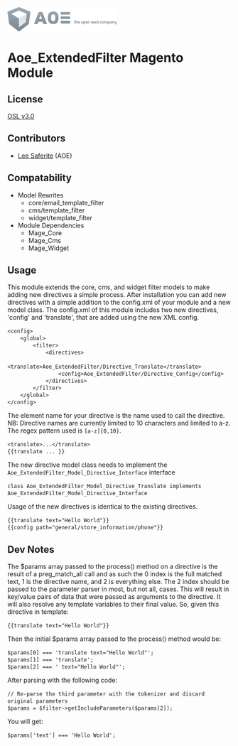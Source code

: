 [![AOE](aoe-logo.png)](http://www.aoe.com)

# Aoe_ExtendedFilter Magento Module

## License
[OSL v3.0](http://opensource.org/licenses/OSL-3.0)

## Contributors
* [Lee Saferite](https://github.com/LeeSaferite) (AOE)

## Compatability
* Model Rewrites
    * core/email_template_filter
    * cms/template_filter
    * widget/template_filter
* Module Dependencies
    * Mage_Core
    * Mage_Cms
    * Mage_Widget

## Usage
This module extends the core, cms, and widget filter models to make adding new directives a simple process.
After installation you can add new directives with a simple addition to the config.xml of your module and a new model class.
The config.xml of this module includes two new directives, 'config' and 'translate', that are added using the new XML config.

    <config>
        <global>
            <filter>
                <directives>
                    <translate>Aoe_ExtendedFilter/Directive_Translate</translate>
                    <config>Aoe_ExtendedFilter/Directive_Config</config>
                </directives>
            </filter>
        </global>
    </config>

The element name for your directive is the name used to call the directive.
NB: Directive names are currently limited to 10 characters and limited to a-z. The regex pattern used is ```[a-z]{0,10}```.

    <translate>...</translate>
    {{translate ... }}

The new directive model class needs to implement the ```Aoe_ExtendedFilter_Model_Directive_Interface``` interface

    class Aoe_ExtendedFilter_Model_Directive_Translate implements Aoe_ExtendedFilter_Model_Directive_Interface

Usage of the new directives is identical to the existing directives.

    {{translate text="Hello World"}}
    {{config path="general/store_information/phone"}}

## Dev Notes
The $params array passed to the process() method on a directive is the result of a preg_match_all call and as such the 0 index is the full matched text, 1 is the directive name, and 2 is everything else.
The 2 index should be passed to the parameter parser in most, but not all, cases.
This will result in key/value pairs of data that were passed as arguments to the directive.
It will also resolve any template variables to their final value.
So, given this directive in template:

    {{translate text="Hello World"}}

Then the initial $params array passed to the process() method would be:

    $params[0] === 'translate text="Hello World"';
    $params[1] === 'translate';
    $params[2] === ' text="Hello World"';

After parsing with the following code:

    // Re-parse the third parameter with the tokenizer and discard original parameters
    $params = $filter->getIncludeParameters($params[2]);

You will get:

    $params['text'] === 'Hello World';
